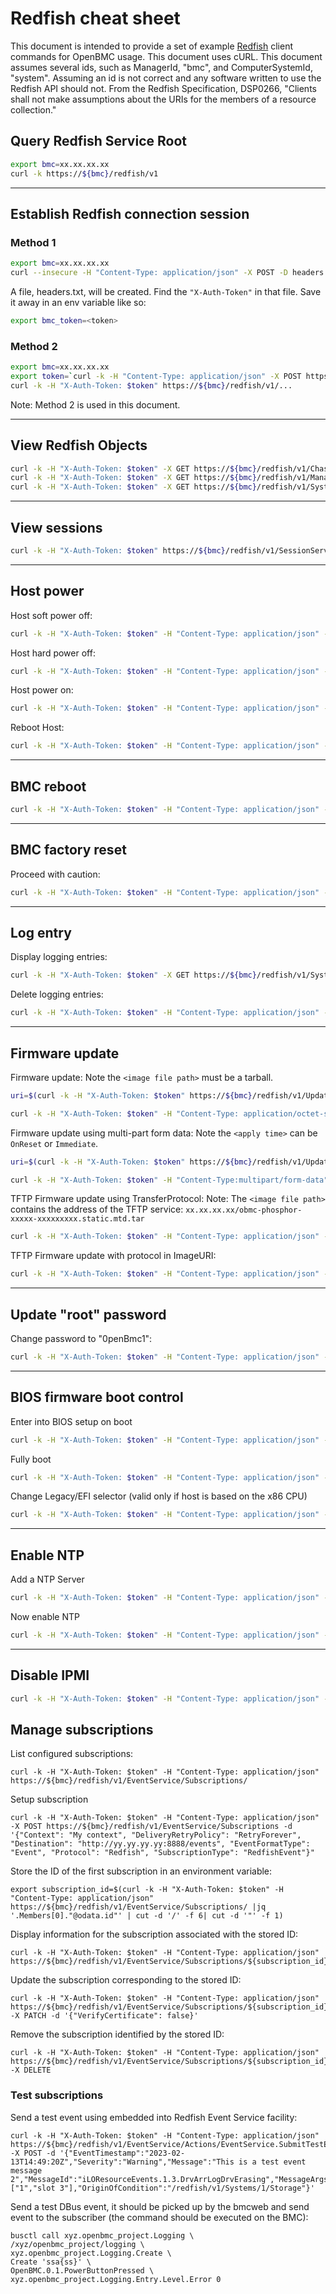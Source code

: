 # Redfish cheat sheet

This document is intended to provide a set of example [Redfish][1] client
commands for OpenBMC usage. This document uses cURL. This document assumes
several ids, such as ManagerId, "bmc", and ComputerSystemId, "system". Assuming
an id is not correct and any software written to use the Redfish API should not.
From the Redfish Specification, DSP0266, "Clients shall not make assumptions
about the URIs for the members of a resource collection."

## Query Redfish Service Root

```bash
export bmc=xx.xx.xx.xx
curl -k https://${bmc}/redfish/v1
```

---

## Establish Redfish connection session

### Method 1

```bash
export bmc=xx.xx.xx.xx
curl --insecure -H "Content-Type: application/json" -X POST -D headers.txt https://${bmc}/redfish/v1/SessionService/Sessions -d    '{"UserName":"root", "Password":"0penBmc"}'
```

A file, headers.txt, will be created. Find the `"X-Auth-Token"` in that file.
Save it away in an env variable like so:

```bash
export bmc_token=<token>
```

### Method 2

```bash
export bmc=xx.xx.xx.xx
export token=`curl -k -H "Content-Type: application/json" -X POST https://${bmc}/login -d '{"username" :  "root", "password" :  "0penBmc"}' | grep token | awk '{print $2;}' | tr -d '"'`
curl -k -H "X-Auth-Token: $token" https://${bmc}/redfish/v1/...
```

Note: Method 2 is used in this document.

---

## View Redfish Objects

```bash
curl -k -H "X-Auth-Token: $token" -X GET https://${bmc}/redfish/v1/Chassis
curl -k -H "X-Auth-Token: $token" -X GET https://${bmc}/redfish/v1/Managers
curl -k -H "X-Auth-Token: $token" -X GET https://${bmc}/redfish/v1/Systems
```

---

## View sessions

```bash
curl -k -H "X-Auth-Token: $token" https://${bmc}/redfish/v1/SessionService/Sessions
```

---

## Host power

Host soft power off:

```bash
curl -k -H "X-Auth-Token: $token" -H "Content-Type: application/json" -X POST https://${bmc}/redfish/v1/Systems/system/Actions/ComputerSystem.Reset -d '{"ResetType": "GracefulShutdown"}'
```

Host hard power off:

```bash
curl -k -H "X-Auth-Token: $token" -H "Content-Type: application/json" -X POST https://${bmc}/redfish/v1/Systems/system/Actions/ComputerSystem.Reset -d '{"ResetType": "ForceOff"}'
```

Host power on:

```bash
curl -k -H "X-Auth-Token: $token" -H "Content-Type: application/json" -X POST https://${bmc}/redfish/v1/Systems/system/Actions/ComputerSystem.Reset -d '{"ResetType": "On"}'
```

Reboot Host:

```bash
curl -k -H "X-Auth-Token: $token" -H "Content-Type: application/json" -X POST https://${bmc}/redfish/v1/Systems/system/Actions/ComputerSystem.Reset -d '{"ResetType": "GracefulRestart"}'
```

---

## BMC reboot

```bash
curl -k -H "X-Auth-Token: $token" -H "Content-Type: application/json" -X POST https://${bmc}/redfish/v1/Managers/bmc/Actions/Manager.Reset -d '{"ResetType": "GracefulRestart"}'
```

---

## BMC factory reset

Proceed with caution:

```bash
curl -k -H "X-Auth-Token: $token" -H "Content-Type: application/json" -X POST https://${bmc}/redfish/v1/Managers/bmc/Actions/Manager.ResetToDefaults -d '{"ResetType": "ResetAll"}'
```

---

## Log entry

Display logging entries:

```bash
curl -k -H "X-Auth-Token: $token" -X GET https://${bmc}/redfish/v1/Systems/system/LogServices/EventLog/Entries
```

Delete logging entries:

```bash
curl -k -H "X-Auth-Token: $token" -H "Content-Type: application/json" -X POST https://${bmc}/redfish/v1/Systems/system/LogServices/EventLog/Actions/LogService.Reset
```

---

## Firmware update

Firmware update: Note the `<image file path>` must be a tarball.

```bash
uri=$(curl -k -H "X-Auth-Token: $token" https://${bmc}/redfish/v1/UpdateService | jq -r ' .HttpPushUri')

curl -k -H "X-Auth-Token: $token" -H "Content-Type: application/octet-stream" -X POST -T <image file path> https://${bmc}${uri}
```

Firmware update using multi-part form data: Note the `<apply time>` can be
`OnReset` or `Immediate`.

```bash
uri=$(curl -k -H "X-Auth-Token: $token" https://${bmc}/redfish/v1/UpdateService | jq -r ' .MultipartHttpPushUri')

curl -k -H "X-Auth-Token: $token" -H "Content-Type:multipart/form-data" -X POST -F UpdateParameters="{\"Targets\":[\"/redfish/v1/Managers/bmc\"],\"@Redfish.OperationApplyTime\":<apply time>};type=application/json" -F "UpdateFile=@<image file path>;type=application/octet-stream" https://${bmc}${uri}
```

TFTP Firmware update using TransferProtocol: Note: The `<image file path>`
contains the address of the TFTP service:
`xx.xx.xx.xx/obmc-phosphor-xxxxx-xxxxxxxxx.static.mtd.tar`

```bash
curl -k -H "X-Auth-Token: $token" -H "Content-Type: application/json" -X POST https://${bmc}/redfish/v1/UpdateService/Actions/UpdateService.SimpleUpdate -d '{"TransferProtocol":"TFTP","ImageURI":"<image file path>"}'
```

TFTP Firmware update with protocol in ImageURI:

```bash
curl -k -H "X-Auth-Token: $token" -H "Content-Type: application/json" -X POST https://${bmc}/redfish/v1/UpdateService/Actions/UpdateService.SimpleUpdate -d '{"ImageURI":"tftp://<image file path>"}'
```

---

## Update "root" password

Change password to "0penBmc1":

```bash
curl -k -H "X-Auth-Token: $token" -H "Content-Type: application/json" -X PATCH -d '{"Password": "0penBmc1"}' https://${bmc}/redfish/v1/AccountService/Accounts/root
```

---

## BIOS firmware boot control

Enter into BIOS setup on boot

```bash
curl -k -H "X-Auth-Token: $token" -H "Content-Type: application/json" -X PATCH https://${bmc}/redfish/v1/Systems/system -d '{"Boot":{"BootSourceOverrideEnabled": "Continuous","BootSourceOverrideTarget": "BiosSetup"}}'
```

Fully boot

```bash
curl -k -H "X-Auth-Token: $token" -H "Content-Type: application/json" -X PATCH https://${bmc}/redfish/v1/Systems/system -d '{"Boot":{"BootSourceOverrideEnabled": "Disabled","BootSourceOverrideTarget": "None"}}'
```

Change Legacy/EFI selector (valid only if host is based on the x86 CPU)

```bash
curl -k -H "X-Auth-Token: $token" -H "Content-Type: application/json" -X PATCH https://${bmc}/redfish/v1/Systems/system -d '{"Boot":{"BootSourceOverrideEnabled": "Once","BootSourceOverrideTarget": "None","BootSourceOverrideMode": "UEFI"}}'
```

---

## Enable NTP

Add a NTP Server

```bash
curl -k -H "X-Auth-Token: $token" -H "Content-Type: application/json" -X PATCH https://${bmc}/redfish/v1/Managers/bmc/NetworkProtocol -d '{"NTP":{"NTPServers":["time.nist.gov"]}}'
```

Now enable NTP

```bash
curl -k -H "X-Auth-Token: $token" -H "Content-Type: application/json" -X PATCH https://${bmc}/redfish/v1/Managers/bmc/NetworkProtocol -d '{"NTP":{"ProtocolEnabled": true}}'
```

---

## Disable IPMI

```bash
curl -k -H "X-Auth-Token: $token" -H "Content-Type: application/json" -X PATCH https://${bmc}/redfish/v1/Managers/bmc/NetworkProtocol -d '{"IPMI":{"ProtocolEnabled": false}}'
```

## Manage subscriptions

List configured subscriptions:

```
curl -k -H "X-Auth-Token: $token" -H "Content-Type: application/json" https://${bmc}/redfish/v1/EventService/Subscriptions/
```

Setup subscription

```
curl -k -H "X-Auth-Token: $token" -H "Content-Type: application/json" -X POST https://${bmc}/redfish/v1/EventService/Subscriptions -d '{"Context": "My context", "DeliveryRetryPolicy": "RetryForever", "Destination": "http://yy.yy.yy.yy:8888/events", "EventFormatType": "Event", "Protocol": "Redfish", "SubscriptionType": "RedfishEvent"}"
```

Store the ID of the first subscription in an environment variable:

```
export subscription_id=$(curl -k -H "X-Auth-Token: $token" -H "Content-Type: application/json" https://${bmc}/redfish/v1/EventService/Subscriptions/ |jq '.Members[0]."@odata.id"' | cut -d '/' -f 6| cut -d '"' -f 1)
```

Display information for the subscription associated with the stored ID:

```
curl -k -H "X-Auth-Token: $token" -H "Content-Type: application/json" https://${bmc}/redfish/v1/EventService/Subscriptions/${subscription_id}
```

Update the subscription corresponding to the stored ID:

```
curl -k -H "X-Auth-Token: $token" -H "Content-Type: application/json" https://${bmc}/redfish/v1/EventService/Subscriptions/${subscription_id} -X PATCH -d '{"VerifyCertificate": false}'
```

Remove the subscription identified by the stored ID:

```
curl -k -H "X-Auth-Token: $token" -H "Content-Type: application/json" https://${bmc}/redfish/v1/EventService/Subscriptions/${subscription_id} -X DELETE
```

### Test subscriptions

Send a test event using embedded into Redfish Event Service facility:

```
curl -k -H "X-Auth-Token: $token" -H "Content-Type: application/json" https://${bmc}/redfish/v1/EventService/Actions/EventService.SubmitTestEvent -X POST -d '{"EventTimestamp":"2023-02-13T14:49:20Z","Severity":"Warning","Message":"This is a test event message 2","MessageId":"iLOResourceEvents.1.3.DrvArrLogDrvErasing","MessageArgs":["1","slot 3"],"OriginOfCondition":"/redfish/v1/Systems/1/Storage"}'
```

Send a test DBus event, it should be picked up by the bmcweb and send event to
the subscriber (the command should be executed on the BMC):

```
busctl call xyz.openbmc_project.Logging \
/xyz/openbmc_project/logging \
xyz.openbmc_project.Logging.Create \
Create 'ssa{ss}' \
OpenBMC.0.1.PowerButtonPressed \
xyz.openbmc_project.Logging.Entry.Level.Error 0
```

[1]: https://www.dmtf.org/standards/redfish
